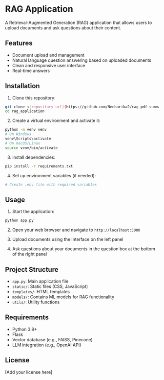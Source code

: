 # RAG Application

A Retrieval-Augmented Generation (RAG) application that allows users to upload documents and ask questions about their content.

## Features

- Document upload and management
- Natural language question answering based on uploaded documents
- Clean and responsive user interface
- Real-time answers

## Installation

1. Clone this repository:
```bash
git clone <[repository-url](https://github.com/Neeharika2/rag-pdf-summarizer)>
cd rag_application
```

2. Create a virtual environment and activate it:
```bash
python -m venv venv
# On Windows
venv\Scripts\activate
# On macOS/Linux
source venv/bin/activate
```

3. Install dependencies:
```bash
pip install -r requirements.txt
```

4. Set up environment variables (if needed):
```bash
# Create .env file with required variables
```

## Usage

1. Start the application:
```bash
python app.py
```

2. Open your web browser and navigate to `http://localhost:5000`

3. Upload documents using the interface on the left panel

4. Ask questions about your documents in the question box at the bottom of the right panel

## Project Structure

- `app.py`: Main application file
- `static/`: Static files (CSS, JavaScript)
- `templates/`: HTML templates
- `models/`: Contains ML models for RAG functionality
- `utils/`: Utility functions

## Requirements

- Python 3.8+
- Flask
- Vector database (e.g., FAISS, Pinecone)
- LLM integration (e.g., OpenAI API)

## License

[Add your license here]
